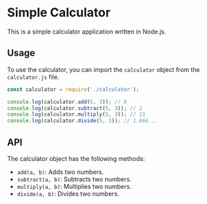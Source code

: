 # Simple Calculator

This is a simple calculator application written in Node.js.

## Usage

To use the calculator, you can import the `calculator` object from the `calculator.js` file.

```javascript
const calculator = require('./calculator');

console.log(calculator.add(5, 3)); // 8
console.log(calculator.subtract(5, 3)); // 2
console.log(calculator.multiply(5, 3)); // 15
console.log(calculator.divide(5, 3)); // 1.666...
```

## API

The calculator object has the following methods:

*   `add(a, b)`: Adds two numbers.
*   `subtract(a, b)`: Subtracts two numbers.
*   `multiply(a, b)`: Multiplies two numbers.
*   `divide(a, b)`: Divides two numbers.
